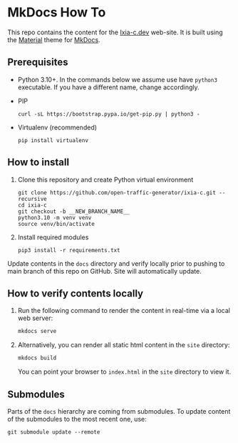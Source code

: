 # MkDocs How To

This repo contains the content for the [Ixia-c.dev](https://ixia-c.dev/) web-site.  It is built using the [Material](https://squidfunk.github.io/mkdocs-material/getting-started/) theme for [MkDocs](https://www.mkdocs.org/).

## Prerequisites

* Python 3.10+. In the commands below we assume use have `python3` executable. If you have a different name, change accordingly.

* PIP

    ```Shell
    curl -sL https://bootstrap.pypa.io/get-pip.py | python3 -
    ```

* Virtualenv (recommended)

    ```Shell
    pip install virtualenv
    ```

## How to install

1. Clone this repository and create Python virtual environment

    ```Shell
    git clone https://github.com/open-traffic-generator/ixia-c.git --recursive
    cd ixia-c
    git checkout -b __NEW_BRANCH_NAME__
    python3.10 -m venv venv
    source venv/bin/activate
    ```

2. Install required modules

    ```Shell
    pip3 install -r requirements.txt
    ```

Update contents in the `docs` directory and verify locally prior to pushing to main branch of this repo on GitHub.  Site will automatically update.

## How to verify contents locally

1. Run the following command to render the content in real-time via a local web server:

    ```sh
    mkdocs serve
    ```

2. Alternatively, you can render all static html content in the `site` directory:

    ```sh
    mkdocs build
    ```

    You can point your browser to `index.html` in the `site` directory to view it.

## Submodules

Parts of the `docs` hierarchy are coming from submodules. To update content of the submodules to the most recent one, use:

```Shell
git submodule update --remote
```